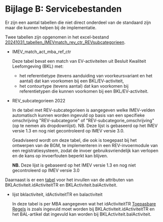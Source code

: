 Bijlage B: Servicebestanden
===========================

Er zijn een aantal tabellen die niet direct onderdeel van de standaard zijn maar die kunnen helpen bij de implementatie.

Twee tabellen zijn opgenomen in het excel-bestand [20241031_tabellen_IMEVmatch_rev_ctr_REVsubcategorieen](https://github.com/Geonovum/imev-werkomgeving/raw/main/docs/20241031_tabellen_IMEVmatch_ref_ctr_REVsubcategorieen.xlsx).


- IMEV_match_act_mba_ref_ctr

	Deze tabel bevat een match van EV-activiteiten uit Besluit Kwaliteit Leefomgeving (BKL) met: 
	- het referentietype (tevens aanduiding van voorkeursvariant en het aantal) dat kan voorkomen bij een BKL/EV-activiteit,
	- het contourtype (tevens aantal) dat kan voorkomen bij referentietypen die kunnen voorkomen bij een BKL/EV-activiteit.


- REV_subcategorieen 2022 

	In de tabel met REV-subcategorieen is aangegeven welke IMEV-velden automatisch kunnen worden ingevuld op basis van een specifieke omschrijving "REV-subcategorie" of "REV-subcategorie_omschrijving" (op te nemen als dropdownlijst). 
	NB. Deze lijst is gebaseerd op het IMEV versie 1.3 en nog niet gecontroleerd op IMEV versie 3.0.
	
	Geadviseerd wordt om deze tabel, die ook is toegepast bij het ontwerpen van de BGM, te implementeren in een REV-invoermodule van een registratiesysteem, zodat de invoer gebruiksvriendelijk kan verlopen en de kans op invoerfouten beperkt kan blijven. 
	
	**NB.** Deze lijst is gebaseerd op het IMEV versie 1.3 en nog niet gecontroleerd op IMEV versie 3.0

Daarnaast is er een [tabel](https://github.com/Geonovum/imev-werkomgeving/raw/main/docs/BKL_idActiviteitTR_balActiviteit_15102024.xlsx) voor het invullen van de attributen van BKLActiviteit.idActiviteitTR en BKLActiviteit.balActiviteit.

- lijst bklactiviteit, idActiviteitTR en balactiviteit

	In deze tabel is per MBA aangegeven wat het idActiviteitTR [Toepasbare Regels](https://omgevingswet.overheid.nl/registratie-toepasbare-regels/) is zoals ingevuld moet worden bij BKLActiviteit.idActiviteitTR en het BAL-artikel dat ingevuld kan worden bij BKLActiviteit.balActiviteit.





